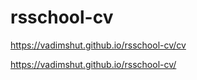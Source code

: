# rsschool-cv

https://vadimshut.github.io/rsschool-cv/cv

https://vadimshut.github.io/rsschool-cv/
